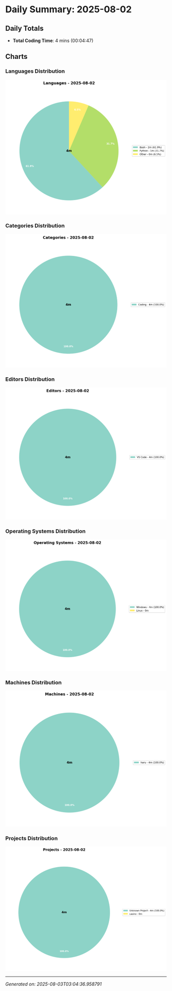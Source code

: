 # Daily Summary: 2025-08-02

## Daily Totals
- **Total Coding Time**: 4 mins (00:04:47)

## Charts

### Languages Distribution
![Languages](/charts/languages_-_2025-08-02.png)

### Categories Distribution
![Categories](/charts/categories_-_2025-08-02.png)

### Editors Distribution
![Editors](/charts/editors_-_2025-08-02.png)

### Operating Systems Distribution
![Operating Systems](/charts/operating_systems_-_2025-08-02.png)

### Machines Distribution
![Machines](/charts/machines_-_2025-08-02.png)

### Projects Distribution
![Projects](/charts/projects_-_2025-08-02.png)

---
*Generated on: 2025-08-03T03:04:36.958791*
